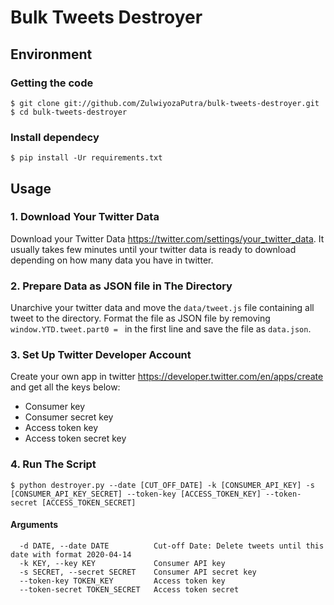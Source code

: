 # Bulk Tweets Destroyer

## Environment
### Getting the code

```
$ git clone git://github.com/ZulwiyozaPutra/bulk-tweets-destroyer.git
$ cd bulk-tweets-destroyer
```

### Install dependecy
```
$ pip install -Ur requirements.txt
```

## Usage

### 1. Download Your Twitter Data
Download your Twitter Data https://twitter.com/settings/your_twitter_data. It usually takes few minutes until your twitter data is ready to download depending on how many data you have in twitter.

### 2. Prepare Data as JSON file in The Directory
Unarchive your twitter data and move the `data/tweet.js` file containing all tweet to the directory. Format the file as JSON file by removing `window.YTD.tweet.part0 = ` in the first line and save the file as `data.json`.

### 3. Set Up Twitter Developer Account
Create your own app in twitter https://developer.twitter.com/en/apps/create and get all the keys below:
- Consumer key
- Consumer secret key
- Access token key
- Access token secret key

### 4. Run The Script

```
$ python destroyer.py --date [CUT_OFF_DATE] -k [CONSUMER_API_KEY] -s [CONSUMER_API_KEY_SECRET] --token-key [ACCESS_TOKEN_KEY] --token-secret [ACCESS_TOKEN_SECRET]
```

#### Arguments
```
  -d DATE, --date DATE          Cut-off Date: Delete tweets until this date with format 2020-04-14
  -k KEY, --key KEY             Consumer API key
  -s SECRET, --secret SECRET    Consumer API secret key
  --token-key TOKEN_KEY         Access token key
  --token-secret TOKEN_SECRET   Access token secret
  ```
